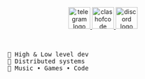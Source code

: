 <div align="center">

</div>
<div align="center">
  <a href="https://t.me/masturbateur" target="_blank">
    <img src="https://img.shields.io/static/v1?message=Telegram&logo=telegram&label=&color=2CA5E0&logoColor=white&labelColor=&style=for-the-badge" height="50" alt="telegram logo"  />
  </a>
  <a href="https://www.codingame.com/profile/b8e535427752e1e8d371d5fb2c1d21413584906" target="_blank">
    <img src="https://img.shields.io/static/v1?message=ClashOfCode&logo=&label=&color=fff400&logoColor=white&labelColor=&style=for-the-badge" height="50" alt="clashofcode logo"  />
  </a>
  <a href="https://discord://-/users/1180945007490900052" target="_blank">
    <img src="https://img.shields.io/static/v1?message=Discord&logo=discord&label=&color=7289DA&logoColor=white&labelColor=&style=for-the-badge" height="50" alt="discord logo"  />
  </a>
</div>
<br><br>
<pre>
    💼 High & Low level dev 
    📖 Distributed systems
    🐾 Music • Games • Code
</pre>
<br><br>
</div>
